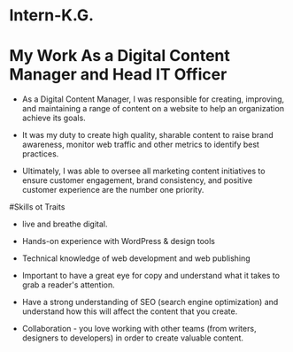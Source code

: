 # Intern-K.G.

# My Work As a Digital Content Manager and Head IT Officer
- As a Digital Content Manager, I was responsible for creating, improving, and maintaining a range of content on a website to help an organization achieve its goals.

- It was my duty to create high quality, sharable content to raise brand awareness, monitor web traffic and other metrics to identify best practices.

- Ultimately,  I was able to oversee all marketing content initiatives to ensure customer engagement, brand consistency, and positive customer experience are the number one priority.

#Skills ot Traits

- live and breathe digital.

- Hands-on experience with WordPress & design tools

- Technical knowledge of web development and web publishing

- Important to have a great eye for copy and understand what it takes to grab a reader's attention.

- Have a strong understanding of SEO (search engine optimization) and understand how this will affect the content that you create.

- Collaboration - you love working with other teams (from writers, designers to developers) in order to create valuable content.